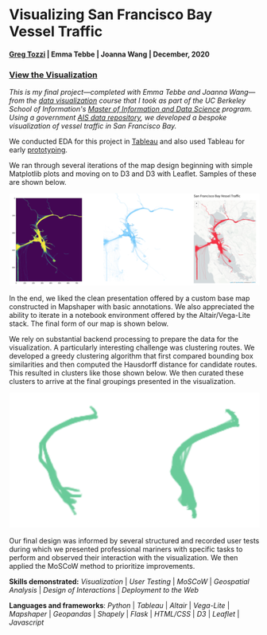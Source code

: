 # Visualizing San Francisco Bay Vessel Traffic

#### [Greg Tozzi](https://www.linkedin.com/in/gregorytozzi/) | Emma Tebbe | Joanna Wang | December, 2020

### [View the Visualization](https://people.ischool.berkeley.edu/~greg.tozzi/w209/)

*This is my final project—completed with Emma Tebbe and Joanna Wang—from the [data visualization](https://www.ischool.berkeley.edu/courses/datasci/209) course that I took as part of the UC Berkeley School of Information's [Master of Information and Data Science](https://datascience.berkeley.edu) program.  Using a government [AIS data repository](https://marinecadastre.gov/ais/), we developed a bespoke visualization of vessel traffic in San Francisco Bay.*

We conducted EDA for this project in [Tableau](https://public.tableau.com/profile/greg.tozzi#!/vizhome/vessels_underway_sf_bay_by_day_and_length/CountofVesselsUnderway) and also used Tableau for early [prototyping](https://public.tableau.com/profile/greg.tozzi#!/vizhome/vessel_density_by_length/Sheet1).

We ran through several iterations of the map design beginning with simple Matplotlib plots and moving on to D3 and D3 with Leaflet.  Samples of these are shown  below.

![Iterations](https://github.com/gregtozzi/w209-ais/blob/main/images/iteration.png)

In the end, we liked the clean presentation offered by a custom base map constructed in Mapshaper with basic annotations.  We also appreciated the ability to iterate in a notebook environment offered by the Altair/Vega-Lite stack.  The final form of our map is shown below.

We rely on substantial backend processing to prepare the data for the visualization.  A particularly interesting challenge was clustering routes.  We developed a greedy clustering algorithm that first compared bounding box similarities and then computed the Hausdorff distance for candidate routes.  This resulted in clusters like those shown below.  We then curated these clusters to arrive at the final groupings presented in the visualization.

![Clusters](https://github.com/gregtozzi/w209-ais/blob/main/images/route_clusters.png)

Our final design was informed by several structured and recorded user tests during which we presented professional mariners with specific tasks to perform and observed their interaction with the visualization.  We then applied the MoSCoW method to prioritize improvements.

**Skills demonstrated:** *Visualization* | *User Testing* | *MoSCoW* | *Geospatial Analysis* | *Design of Interactions* | *Deployment to the Web*

**Languages and frameworks**: *Python* | *Tableau* | *Altair* | *Vega-Lite* | *Mapshaper* | *Geopandas* | *Shapely* | *Flask* | *HTML/CSS* | *D3* | *Leaflet* | *Javascript*
